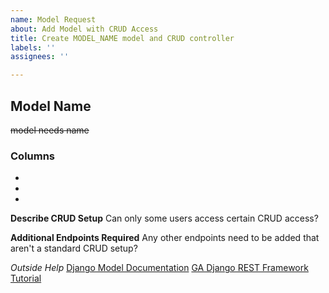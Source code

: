 ```yaml
---
name: Model Request
about: Add Model with CRUD Access
title: Create MODEL_NAME model and CRUD controller
labels: ''
assignees: ''

---
```


## Model Name
~~model needs name~~

### Columns
*
*
*

**Describe CRUD Setup**
Can only some users access certain CRUD access? 

**Additional Endpoints Required**
Any other endpoints need to be added that aren't a standard CRUD setup?

_Outside Help_
[Django Model Documentation](https://docs.djangoproject.com/en/2.1/ref/models/fields/)
[GA Django REST Framework Tutorial](https://git.generalassemb.ly/seir-622/django-rest-framework)
